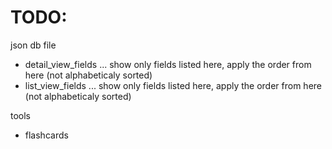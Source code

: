 # TODO:

json db file
- detail_view_fields ... show only fields listed here, apply the order from here (not alphabeticaly sorted)
- list_view_fields ... show only fields listed here, apply the order from here (not alphabeticaly sorted)

tools
- flashcards